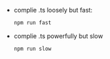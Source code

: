 - complie .ts loosely but fast:
  ```bash
  npm run fast
  ```
- complie .ts powerfully but slow
  ```bash
  npm run slow
  ```
